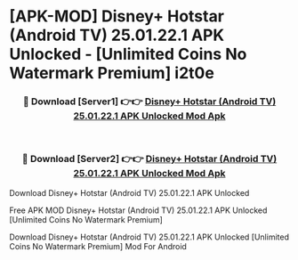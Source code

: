 # [APK-MOD] Disney+ Hotstar (Android TV) 25.01.22.1 APK Unlocked - [Unlimited Coins No Watermark Premium] i2t0e



<div align="center">
<h3>🔴 Download [Server1] 👉👉 <a href="https://momento.my/?title=Disney+_Hotstar_(Android_TV)_25.01.22.1_APK_Unlocked">Disney+ Hotstar (Android TV) 25.01.22.1 APK Unlocked Mod Apk</a></h3><br>

<h3>🔴 Download [Server2] 👉👉 <a href="https://momento.my/?title=Disney+_Hotstar_(Android_TV)_25.01.22.1_APK_Unlocked">Disney+ Hotstar (Android TV) 25.01.22.1 APK Unlocked Mod Apk</a></h3>
</div>



Download Disney+ Hotstar (Android TV) 25.01.22.1 APK Unlocked 

Free APK MOD Disney+ Hotstar (Android TV) 25.01.22.1 APK Unlocked [Unlimited Coins No Watermark Premium]

Download Disney+ Hotstar (Android TV) 25.01.22.1 APK Unlocked [Unlimited Coins No Watermark Premium] Mod For Android
